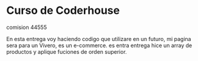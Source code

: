 # Curso de Coderhouse 
comision 44555

En esta entrega voy haciendo codigo que utilizare en un futuro, mi pagina sera para un Vivero, es un e-commerce.
es entra entrega hice un array de productos y aplique fuciones de orden superior.